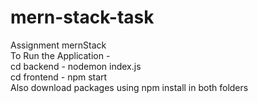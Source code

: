 # mern-stack-task
Assignment mernStack <br>
To Run the Application - <br>
cd backend - nodemon index.js <br>
cd frontend - npm start<br>
Also download packages using npm install in both folders



